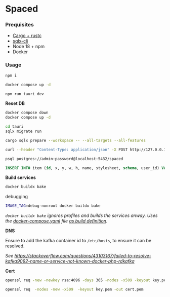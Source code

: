 # Spaced

### Prequisites

- [Cargo + rustc](https://www.rust-lang.org/learn/get-started)
- [sqlx-cli](https://github.com/launchbadge/sqlx/blob/HEAD/sqlx-cli/README.md#install)
- Node 18 + npm
- Docker
<!-- - Protoc -->

### Usage

```sh
npm i
```

```sh
docker compose up -d
```

```sh
npm run tauri dev
```

**Reset DB**

```sh
docker compose down
docker compose up -d
```

```sh
cd tauri
sqlx migrate run
```

```sh
cargo sqlx prepare --workspace -- --all-targets --all-features
```

```sh
curl --header "Content-Type: application/json" -X POST http://127.0.0.1:8080/register --data '{"email":"test@example.com", "username": "test", "password": "test"}'
```

```sh
psql postgres://admin:password@localhost:5432/spaced
```

```sql
INSERT INTO item (id, x, y, w, h, name, stylesheet, schema, user_id) VALUES (DEFAULT, 5, 5, 50, 50, 'test', NULL, 'test', 1);
```

<!-- **Protoc**

https://www.npmjs.com/package/grpc-web

```sh
protoc proto/item.proto --js_out=import_style=esm:generated --grpc-web_out=import_style=esm,mode=grpcwebtext:generated
``` -->

**Build services**

```sh
docker buildx bake
```

debugging

```sh
IMAGE_TAG=debug-nonroot docker buildx bake
```

_`docker buildx bake` ignores profiles and builds the services anway. Uses the [docker-compose.yaml](./docker-compose.yaml) file [as build definition](https://docs.docker.com/engine/reference/commandline/buildx_bake/#file)._

**DNS**

Ensure to add the kafka container id to `/etc/hosts`, to ensure it can be resolved.

_See <https://stackoverflow.com/questions/43103167/failed-to-resolve-kafka9092-name-or-service-not-known-docker-php-rdkafka>_

**Cert**

```sh
openssl req -new -newkey rsa:4096 -days 365 -nodes -x509 -keyout key.pem -out cert.pem
```

```sh
openssl req  -nodes -new -x509  -keyout key.pem -out cert.pem
```
